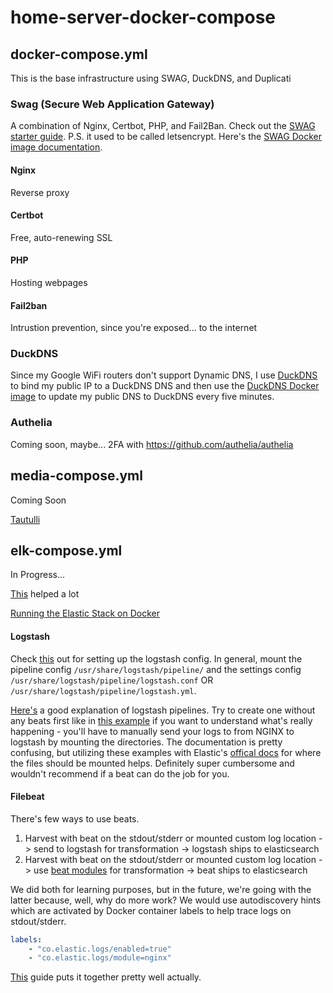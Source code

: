 # home-server-docker-compose

<!-- Each Image should have a link to the dockerhub page and some documentation (git, starter guide, etc.) -->

## docker-compose.yml

This is the base infrastructure using SWAG, DuckDNS, and Duplicati

### Swag (Secure Web Application Gateway)

A combination of Nginx, Certbot, PHP, and Fail2Ban. Check out the [SWAG starter guide](https://blog.linuxserver.io/2019/04/25/letsencrypt-nginx-starter-guide/#creatingaletsencryptcontainer).
P.S. it used to be called letsencrypt. Here's the 
[SWAG Docker image documentation](https://hub.docker.com/r/linuxserver/swag).

#### Nginx

Reverse proxy

#### Certbot

Free, auto-renewing SSL

#### PHP

Hosting webpages

#### Fail2ban

Intrustion prevention, since you're exposed... to the internet

### DuckDNS

Since my Google WiFi routers don't support Dynamic DNS, I use [DuckDNS](https://www.duckdns.org/) to bind my public IP to a DuckDNS DNS and then use the [DuckDNS Docker image](https://hub.docker.com/r/linuxserver/duckdns/) to update my public DNS to DuckDNS every five minutes.

### Authelia

Coming soon, maybe... 2FA with https://github.com/authelia/authelia

## media-compose.yml

Coming Soon

[Tautulli](https://github.com/Tautulli/Tautulli)

## elk-compose.yml

In Progress...

[This](https://github.com/deviantony/docker-elk) helped a lot

[Running the Elastic Stack on Docker](https://www.elastic.co/guide/en/elastic-stack-get-started/current/get-started-docker.html)

#### Logstash
Check [this](https://www.elastic.co/guide/en/logstash/current/docker-config.html) out for setting up the logstash config. In general, mount the pipeline config `/usr/share/logstash/pipeline/` and the settings config `/usr/share/logstash/pipeline/logstash.conf` OR `/usr/share/logstash/pipeline/logstash.yml`.

[Here's](https://cloudaffaire.com/how-to-create-a-pipeline-in-logstash/) a good explanation of logstash pipelines. Try to create one without any beats first like in [this example](https://rzetterberg.github.io/nginx-elk-logging.html) if you want to understand what's really happening - you'll have to manually send your logs to from NGINX to logstash by mounting the directories. The documentation is pretty confusing, but utilizing these examples with Elastic's [offical docs](https://www.elastic.co/guide/en/logstash/current/dir-layout.html#docker-layout) for where the files should be mounted helps. Definitely super cumbersome and wouldn't recommend if a beat can do the job for you.

#### Filebeat
There's few ways to use beats.

1. Harvest with beat on the stdout/stderr or mounted custom log location -> send to logstash for transformation -> logstash ships to elasticsearch
2. Harvest with beat on the stdout/stderr or mounted custom log location -> use [beat modules](https://www.elastic.co/guide/en/beats/metricbeat/current/metricbeat-modules.html) for transformation -> beat ships to elasticsearch

We did both for learning purposes, but in the future, we're going with the latter because, well, why do more work? We would use autodiscovery hints which are activated by Docker container labels to help trace logs on stdout/stderr.

```yml
labels:
	- "co.elastic.logs/enabled=true"
	- "co.elastic.logs/module=nginx"
```

[This](http://blog.immanuelnoel.com/2019/04/12/a-log-analyzer-with-elk-stack-nginx-and-docker/) guide puts it together pretty well actually.
